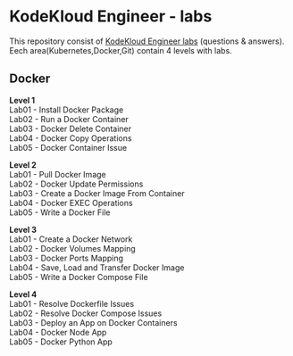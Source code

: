 # KodeKloud Engineer - labs
This repository consist of [KodeKloud Engineer labs](https://engineer.kodekloud.com/) (questions & answers).    
Eech area(Kubernetes,Docker,Git) contain 4 levels with labs.

## Docker  
__Level 1__  
Lab01 - Install Docker Package  
Lab02 - Run a Docker Container  
Lab03 - Docker Delete Container  
Lab04 - Docker Copy Operations  
Lab05 - Docker Container Issue  

__Level 2__  
Lab01 - Pull Docker Image  
Lab02 - Docker Update Permissions  
Lab03 - Create a Docker Image From Container  
Lab04 - Docker EXEC Operations  
Lab05 - Write a Docker File  

__Level 3__  
Lab01 - Create a Docker Network  
Lab02 - Docker Volumes Mapping  
Lab03 - Docker Ports Mapping  
Lab04 - Save, Load and Transfer Docker Image  
Lab05 - Write a Docker Compose File  

__Level 4__  
Lab01 - Resolve Dockerfile Issues  
Lab02 - Resolve Docker Compose Issues  
Lab03 - Deploy an App on Docker Containers  
Lab04 - Docker Node App  
Lab05 - Docker Python App  

